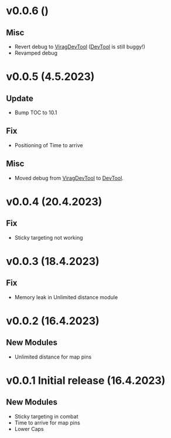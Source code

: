 # v0.0.6 ()

## Misc
- Revert debug to [ViragDevTool](https://www.curseforge.com/wow/addons/varrendevtool) ([DevTool](https://www.curseforge.com/wow/addons/devtool) is still buggy!)
- Revamped debug

# v0.0.5 (4.5.2023)

## Update
- Bump TOC to 10.1

## Fix
- Positioning of Time to arrive

## Misc
- Moved debug from [ViragDevTool](https://www.curseforge.com/wow/addons/varrendevtool) to [DevTool](https://www.curseforge.com/wow/addons/devtool).

# v0.0.4 (20.4.2023)

## Fix
- Sticky targeting not working

# v0.0.3 (18.4.2023)

## Fix
- Memory leak in Unlimited distance module

# v0.0.2 (16.4.2023)

## New Modules
- Unlimited distance for map pins

# v0.0.1 Initial release (16.4.2023)

## New Modules
- Sticky targeting in combat
- Time to arrive for map pins
- Lower Caps